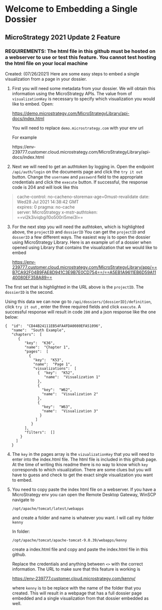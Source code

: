 # Welcome to Embedding a Single Dossier

## MicroStrategy 2021 Update 2 Feature

### REQUIREMENTS: The html file in this github must be hosted on a webserver to use or test this feature. You cannot test hosting the html file on your local machine

Created: (07/26/2021)
Here are some easy steps to embed a single visualization from a page in your dossier.
1.  First you will need some metadata from your dossier. We will obtain this information using the MicroStrategy APIs. The value from of `visualizationKey` is necessary to specify which visualization you would like to embed.	Open:

	https://demo.microstrategy.com/MicroStrategyLibrary/api-docs/index.html 

	You will need to replace `demo.microstrategy.com` with your env url

	For example

	https://env-			239777.customer.cloud.microstrategy.com/MicroStrategyLibrary/api-docs/index.html

2. Next we will need to get an authtoken by logging in. Open the endpoint `/api/auth/login` on the documents page and click the `try it out` button. Change the `username` and `password` field to the appropriate credentials and click the `execute` button. If successful, the response code is 204 and will look like this

>cache-control: no-cacheno-storemax-age=0must-revalidate 
>date: Wed28 Jul 2021 14:38:42 GMT  
>expires: 0  pragma: no-cache  
>server: MicroStrategy x-mstr-authtoken: ==vi2k3iviqbgi10o500ri5mei3l==


3. For the next step you will need the authtoken, which is highlighted above, the `projectID` and `dossierID` You can get the `projectID` and `dosserID` a few different ways. The easiest way is to open the dossier using MicroStrategy Library. Here is an example url of a dossier when opened using Library that contains the visualization that we would like to embed 

	https://env-239777.customer.cloud.microstrategy.com/MicroStrategyLibrary/app/==B7CA92F04B9FAE8D941C3E9B7E0CD754==/==A5EB1A9611EB6D59A1140080EF358A89==

The first set that is highlighted in the URL above is the `projectID`. The `dossierID` is the second.

Using this data we can now go to `/api/dossiers/{dossierID}/definition`, click `try it out` , enter the three required fields and click `execute`. A successful response will result in code `200` and a json response like the one below:

```
{  "id":  "CD44B24111EB54FA4FDA0080EFA51096",  
   "name":  "South Example",  
   "chapters":  [  
      {  
         "key":  "K36",  
         "name":  "Chapter 1",  
         "pages":  [  
           {  
             "key":  "K53",  
             "name":  "Page 1",  
             "visualizations":  [  
               {  "key":  "K52",  
                  "name":  "Visualization 1"  
               },  
               {  
                 "key":  "W62",  
                 "name":  "Visualization 2"  
               },  
               {  
                 "key":  "W63",  
                 "name":  "Visualization 3"  
                }  
              ]  
            }  
         ],  
         "filters":  []  
       }  
     ]  
   }
```
4. The `key` in the pages array is the `vizualizationKey` that you will need to enter into the index.html file. The html file is included in this github page. At the time of writing this readme there is no way to know which `key` corresponds to which visualization. There are some clues but you will have to guess and check to get the exact single visualization you want to embed.

5.  You need to copy paste the index html file on a webserver. If you have a MicroStrategy env you can open the Remote Desktop Gateway, WinSCP navigate to 

	`/opt/apache/tomcat/latest/webapps`

	and create a folder and name is whatever you want. I will call my folder `kenny`

	In folder:

	`/opt/apache/tomcat/apache-tomcat-9.0.39/webapps/kenny`

	create a index.html file and copy and paste the index.html file in this github.

	Replace the credentials and anything between `<>` with the correct information. The URL to make sure that this feature is working is 

	https://env-239777.customer.cloud.microstrategy.com/kenny/

	where `kenny` is to be replace with the name of the folder that you created. This will result in a webpage that has a full dossier page embedded and a single visualization from that dossier embedded as well.